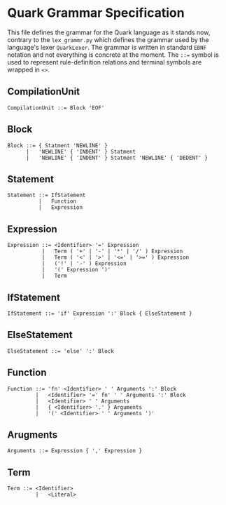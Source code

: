 # Quark Grammar Specification

This file defines the grammar for the Quark language as it stands now, contrary to the `lex_grammr.py` which defines the grammar used by the language's lexer `QuarkLexer`. The grammar is written in standard `EBNF` notation and not everything is concrete at the moment. The `::=` symbol is used to represent rule-definition relations and terminal symbols are wrapped in `<>`.

## CompilationUnit
    CompilationUnit ::= Block 'EOF'

## Block
    Block ::= { Statment 'NEWLINE' }
          |   'NEWLINE' { 'INDENT' } Statment
          |   'NEWLINE' { 'INDENT' } Statment 'NEWLINE' { 'DEDENT' }

## Statement
    Statement ::= IfStatement
              |   Function
              |   Expression

## Expression
    Expression ::= <Identifier> '=' Expression
               |   Term ( '+' | '-' | '*' | '/' ) Expression
               |   Term ( '<' | '>' | '<=' | '>=' ) Expression 
               |   ('!' | '-' ) Expression
               |   '(' Expression ')'
               |   Term

## IfStatement
    IfStatement ::= 'if' Expression ':' Block { ElseStatement }

## ElseStatement
    ElseStatement ::= 'else' ':' Block

## Function
    Function ::= 'fn' <Identifier> ' ' Arguments ':' Block
             |   <Identifier> '=' fn' ' ' Arguments ':' Block
             |   <Identifier> ' ' Arguments
             |   { <Identifier> '.' } Arguments
             |   '(' <Identifier> ' ' Arguments ')'

## Arugments
    Arguments ::= Expression { ',' Expression }

## Term
    Term ::= <Identifier>
             |   <Literal>